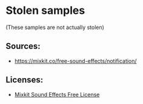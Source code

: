 # Stolen samples
(These samples are not actually stolen)

## Sources:
* https://mixkit.co/free-sound-effects/notification/

## Licenses:
* [Mixkit Sound Effects Free License](https://mixkit.co/license/#sfxFree)
